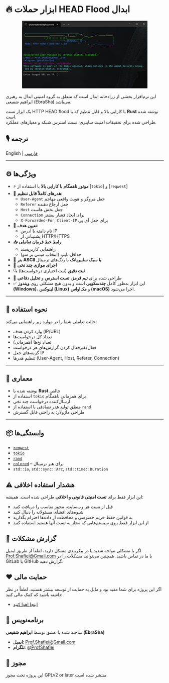 # 🔥 ابزار حملات HEAD Flood ابدال


<div align="center">
  <img src="scr.jpg" alt="Abdal HTTP HEAD Flood" width="400">
</div>


این نرم‌افزار بخشی از زرادخانه ابدال است که متعلق به گروه امنیتی ابدال به رهبری ابراهیم شفیعی (EbraSha) می‌باشد.

یک ابزار تست HTTP HEAD flood با کارایی بالا و قابل تنظیم که با **Rust** نوشته شده است.  
طراحی شده برای تحقیقات امنیت سایبری، تست استرس شبکه و معیارهای عملکرد.

## 🎙️ ترجمه

English | [فارسی](README.fa.md)

---

## ⚙️ ویژگی‌ها

- ⚡ **موتور ناهمگام با کارایی بالا** با استفاده از [`tokio`] و [`reqwest`]
- 🧠 **هدرهای کاملاً قابل تنظیم**:
  - `User-Agent` جعل مروگر و هویت واقعی مهاجم
  - `Referer` جعل ارجاع دهنده
  - `Host` جعل بخش هاست
  - `Connection` برای ایجاد فشار بیشتر
  - `X-Forwarded-For`, `Client-IP` برای جعل آی پی
- 🎯 **تعیین هدف**:
  - نام دامنه یا آدرس IP
  - پشتیبانی از HTTP/HTTPS
- 📥 **رابط خط فرمان تعاملی**
  - راهنمایی کاربرپسند
  - حداقل تایپ (انتخاب مبتنی بر منو)
- 🎨 **بنر ASCII با سبک سایبرپانک** با رنگ‌های ترمینال
- 🔄 **اجرای موازی چند نخی**
- 🔍 **ثبت دقیق** (ثبت اختیاری درخواست‌ها)
- 🧪 طراحی شده برای **تیم قرمز**، **تست استرس** و **تحلیل دفاعی**
- ✅ این ابزار به‌طور کامل **چندسکویی** است و بدون هیچ مشکلی روی **ویندوز (Windows)**، **لینوکس (Linux)** و **مک‌اواس (macOS)** اجرا می‌شود.
---

## 🧩 نحوه استفاده

حالت تعاملی شما را در موارد زیر راهنمایی می‌کند:
- وارد کردن هدف (IP/URL)
- تعداد کل درخواست‌ها
- تعداد نخ‌ها (همزمانی)
- فعال/غیرفعال کردن گزارش‌های هر درخواست
- گزینه‌های جعل IP
- تنظیم هدرها (User-Agent, Host, Referer, Connection)

---

## 🧠 معماری

- نوشته شده با **Rust** خالص
- استفاده از `tokio` برای همزمانی ناهمگام
- ارسال‌کننده درخواست چند نخی
- منطق تولید هدر تصادفی با استفاده از `rand`
- طراحی ماژولار: به راحتی قابل گسترش

---

## 📦 وابستگی‌ها

- [`reqwest`](https://crates.io/crates/reqwest)
- [`tokio`](https://crates.io/crates/tokio)
- [`rand`](https://crates.io/crates/rand)
- [`colored`](https://crates.io/crates/colored) – برای هنر ترمینال
- `std::io`, `std::sync::Arc`, `std::time::Duration`

## ⚠️ هشدار استفاده اخلاقی
این ابزار فقط برای **تست امنیتی قانونی و اخلاقی** طراحی شده است. همیشه:
- قبل از تست هر وب‌سایت، مجوز مناسب را دریافت کنید
- شیوه‌های افشای مسئولانه را دنبال کنید
- به قوانین حفظ حریم خصوصی و محافظت از داده‌ها احترام بگذارید
- از این ابزار فقط روی سیستم‌هایی که مجاز به تست آنها هستید استفاده کنید

## 🐛 گزارش مشکلات
اگر با مشکلی مواجه شدید یا در پیکربندی مشکل دارید، لطفاً از طریق ایمیل Prof.Shafiei@Gmail.com با ما در تماس باشید. همچنین می‌توانید مشکلات را در GitLab یا GitHub گزارش دهید.

## ❤️ حمایت مالی
اگر این پروژه برای شما مفید بود و مایل به حمایت از توسعه بیشتر هستید، لطفاً در نظر داشته باشید که کمک مالی کنید:
- [اینجا اهدا کنید](https://alphajet.ir/abdal-donation)

## 🤵 برنامه‌نویس
ساخته شده با عشق توسط **ابراهیم شفیعی (EbraSha)**
- **ایمیل**: Prof.Shafiei@Gmail.com
- **تلگرام**: [@ProfShafiei](https://t.me/ProfShafiei)

## 📜 مجوز
این پروژه تحت مجوز GPLv2 or later منتشر شده است. 